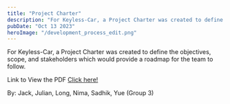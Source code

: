 ```yaml
---
title: "Project Charter"
description: "For Keyless-Car, a Project Charter was created to define the objectives, scope, and stakeholders which would provide a roadmap for the team to follow."
pubDate: "Oct 13 2023"
heroImage: "/development_process_edit.png"
---
```

For Keyless-Car, a Project Charter was created to define the objectives, scope, and stakeholders which would provide a roadmap for the team to follow.

Link to View the PDF <a href="https://docs.google.com/document/d/1muLdI1p6xwYqsKGh29PEbR3BC29NKF9VwBDjaiaVDIY/edit?usp=share_link" target="_blank">Click here!</a>

By: Jack, Julian, Long, Nima, Sadhik, Yue (Group 3)

